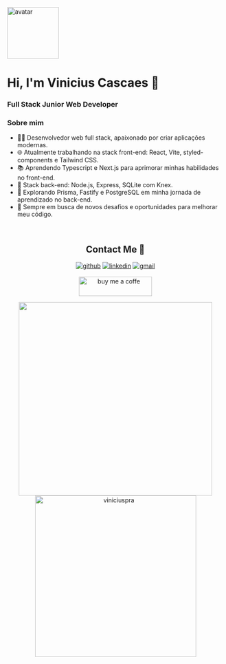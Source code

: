 <img src="https://github.com/viniciuspra/viniciuspra/assets/93842439/e6912a1f-6082-47b3-aa8a-20579c0b4943" alt="avatar" width="120px"/>

# Hi, I'm Vinicius Cascaes 👋

<h3>Full Stack Junior Web Developer</h3>

### Sobre mim
- 👨‍💻 Desenvolvedor web full stack, apaixonado por criar aplicações modernas.
- 🌐 Atualmente trabalhando na stack front-end: React, Vite, styled-components e Tailwind CSS.
- 📚 Aprendendo Typescript e Next.js para aprimorar minhas habilidades no front-end.
- 🧰 Stack back-end: Node.js, Express, SQLite com Knex.
- 📖 Explorando Prisma, Fastify e PostgreSQL em minha jornada de aprendizado no back-end.
- 🚀 Sempre em busca de novos desafios e oportunidades para melhorar meu código.
<br>
<div align="center">
  
## Contact Me 🤝

<a href="https://github.com/viniciuspra" target="_blank"><img src="https://img.shields.io/badge/-viniciuspra-black?logo=github&style=flat-square" alt="github"/></a>
<a href="https://www.linkedin.com/in/www.linkedin.com/in/vinicius-cascaes-pra" target="_blank"><img src="https://img.shields.io/badge/-vinicius_cascaes_pra-blue?logo=linkedin&style=flat-square" alt="linkedin"></a>
<a href="mailto:vinicius.cascaesp@gmail.com"><img src="https://img.shields.io/badge/-vinicius.cascaesp@gmail.com-white?logo=gmail&style=flat-square" alt="gmail"/></a>
<br/><br/>
<a href="https://www.buymeacoffee.com/viniciuspra" target="_blank"><img src="https://cdn.buymeacoffee.com/buttons/v2/default-yellow.png" height="45" width="170" alt="buy me a coffe" /></a>
</div>

<div align="center">
  <a href="https://github.com/0xabdulkhalid/">
    <img src="https://github-readme-stats.vercel.app/api?username=viniciuspra&include_all_commits=true&count_private=true&show_icons=true&line_height=20&title_color=7A7ADB&icon_color=2234AE&text_color=D3D3D3&bg_color=0,000000,130F40" width="450"/>
    <img src="https://github-readme-stats.vercel.app/api/top-langs?username=viniciuspra&show_icons=true&locale=en&layout=compact&line_height=20&title_color=7A7ADB&icon_color=2234AE&text_color=D3D3D3&bg_color=0,000000,130F40" width="375" alt="viniciuspra"/>
  </a>
</div>
